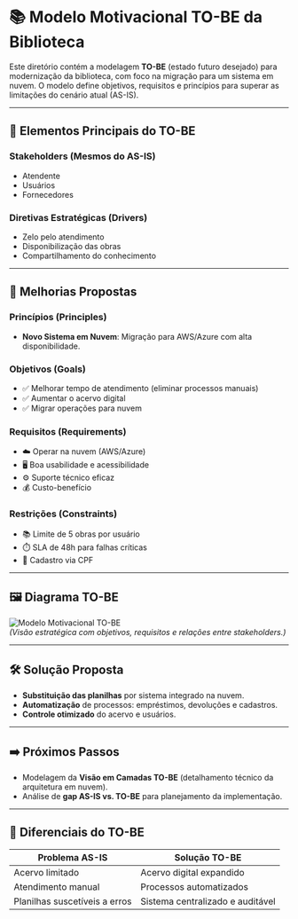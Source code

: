 # 📚 Modelo Motivacional TO-BE da Biblioteca

Este diretório contém a modelagem **TO-BE** (estado futuro desejado) para modernização da biblioteca, com foco na migração para um sistema em nuvem. O modelo define objetivos, requisitos e princípios para superar as limitações do cenário atual (AS-IS).

---

## 🎯 **Elementos Principais do TO-BE**

### **Stakeholders (Mesmos do AS-IS)**
- Atendente
- Usuários
- Fornecedores

### **Diretivas Estratégicas (Drivers)**
- Zelo pelo atendimento  
- Disponibilização das obras  
- Compartilhamento do conhecimento  

---

## 🔄 **Melhorias Propostas**

### **Princípios (Principles)**
- **Novo Sistema em Nuvem**: Migração para AWS/Azure com alta disponibilidade.

### **Objetivos (Goals)**
- ✅ Melhorar tempo de atendimento (eliminar processos manuais)  
- ✅ Aumentar o acervo digital  
- ✅ Migrar operações para nuvem  

### **Requisitos (Requirements)**
- ☁️ Operar na nuvem (AWS/Azure)  
- 🖥️ Boa usabilidade e acessibilidade  
- ⚙️ Suporte técnico eficaz  
- 💰 Custo-benefício  

### **Restrições (Constraints)**
- 📚 Limite de 5 obras por usuário  
- ⏱️ SLA de 48h para falhas críticas  
- 🔐 Cadastro via CPF  

---

## 🖼️ **Diagrama TO-BE**
![Modelo Motivacional TO-BE](assets/modelo-motivacional-to-be.jpg)  
*(Visão estratégica com objetivos, requisitos e relações entre stakeholders.)*

---

## 🛠️ **Solução Proposta**
- **Substituição das planilhas** por sistema integrado na nuvem.  
- **Automatização** de processos: empréstimos, devoluções e cadastros.  
- **Controle otimizado** do acervo e usuários.  

---

## ➡️ **Próximos Passos**
- Modelagem da **Visão em Camadas TO-BE** (detalhamento técnico da arquitetura em nuvem).  
- Análise de **gap AS-IS vs. TO-BE** para planejamento da implementação.  

---

## 📌 **Diferenciais do TO-BE**
| Problema AS-IS | Solução TO-BE |
|----------------|---------------|
| Acervo limitado | Acervo digital expandido |
| Atendimento manual | Processos automatizados |
| Planilhas suscetíveis a erros | Sistema centralizado e auditável |
